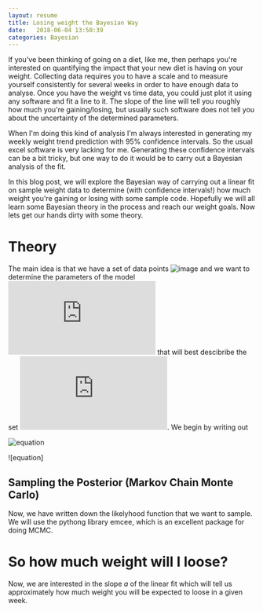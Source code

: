 ```yaml
---
layout: resume
title: Losing weight the Bayesian Way
date:   2018-06-04 13:50:39
categories: Bayesian
---
```


If you've been thinking of going on a diet, like me, then perhaps you're interested on quantifying the impact that your new
diet is having on your weight. Collecting data requires you to have a scale and to measure yourself consistently for several weeks 
in order to have enough data to analyse. Once you have the weight vs time data, you could just plot it using any software
and fit a line to it. The slope of the line will tell you roughly how much you're gaining/losing, but usually such software does not
tell you about the uncertainty of the determined parameters.    
 
When I'm doing this kind of analysis I'm always interested in generating my weekly weight trend prediction with 95% confidence
intervals. So the usual excel software is very lacking for me. Generating these confidence intervals can be a bit tricky, but
one way to do it would be to carry out a Bayesian analysis of the fit.  

In this blog post, we will explore the Bayesian way of carrying out a linear fit on sample weight data to determine
(with confidence intervals!) how much weight you're gaining or losing with some sample code. Hopefully we will all learn some
Bayesian theory in the process and reach our weight goals. Now lets get our hands dirty with some theory.  


# Theory
The main idea is that we have a set of data points ![image](http://latex.codecogs.com/gif.latex?D=\lbrace&space;x_i,y_i&space;|&space;i=0,..,N&space;\rbrace) and we want to 
determine the parameters of the model ![image](http://latex.codecogs.com/gif.latex?M) that will best descibribe the set ![image](http://latex.codecogs.com/gif.latex?D). We begin by writing out 


![equation](http://latex.codecogs.com/gif.latex?P(a|D)&space;=&space;\int&space;db&space;\&space;P(a,b|&space;D))  

![equation]

## Sampling the Posterior (Markov Chain Monte Carlo)  
Now, we have written down the likelyhood function that we want to sample. We will use the pythong library emcee, which is an 
excellent package for doing MCMC.


# So how much weight will I loose?
Now, we are interested in the slope $a$ of the linear fit which will tell us approximately how much weight you will be expected
to loose in a given week.



